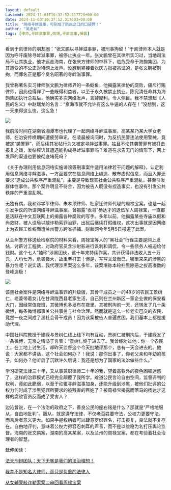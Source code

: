```yaml
---
layout: default
Lastmod: 2024-11-03T10:37:52.317728+00:00
date: 2024-11-03T10:37:52.317603+00:00
title: "网络寻衅滋事，可别成了防民之口的口袋罪！"
author: "吴老丝"
tags: [律师,寻衅滋事罪,微博,寻衅滋事,揭露]
---
```


看到于凯律师的朋友圈：“张文鹏以寻衅滋事罪，被刑事拘留！”于凯律师本人就是因为呼吁废除寻衅滋事罪，被停止执业一年。张文鹏曾在其律所实习过，当地司法局不让其执业，他才远走海南，在张庆方律师的举荐下，临危受命于海韵集团，为其遭受的不公正对待网上发声。没想到紧接着张庆方拟被吊证的，是张文鹏被刑拘，而罪名正是那个臭名昭著的寻衅滋事罪。

我曾称著名实习律师张文鹏为律师界的一条鲶鱼，他揭露某律协的腐败，痛斥行贿律师，因此也得罪了一些既得利益者，以至于永久被禁止执业。陈宪清任命其为海韵集团执行总裁后，他确实多次网络发声，言辞犀利，令人侧目。我不禁想起《人民的名义》中赵瑞龙的名言：“京海市就不允许有这么牛逼的人存在！”没想到，这一天来得这么快，这么急！

![](https://images.weserv.nl/?url=https%3A//mmbiz.qpic.cn/mmbiz_jpg/zhmQaZM2OCDGqwIrox7hlQcsicRehZwTluXj4zVucE1keIuib1gSQ1aiaeYMaf9znG2vKsIkpn9ibflaKpopjAkkHg/640%3Fwx_fmt%3Djpeg%26from%3Dappmsg)

我前段时间在湖南省湘潭市也代理了一起网络寻衅滋事案，高某某乃某大学女老师，在治安传唤期间遭疲劳审讯，在凌晨被询问时，为反抗民警违法使用警械，竟被定“袭警罪”，而后续其发帖行为又被定寻衅滋事罪。姑且不论其袭警罪有被打击报复之嫌，发帖控诉其遭遇能构成寻衅滋事罪吗？难道在求告无门的情形下，网上发声的渠道也要被彻底堵死吗？

《关于办理利用信息网络实施诽谤等刑事案件适用法律若干问题的解释》，认定利用信息网络寻衅滋事，一方面要求在信息网络上编造、散布虚假信息，而且入罪还要求“造成公共秩序严重混乱”，主要是导致现实社会公共秩序严重混乱，甚至引发群体性事件。那个案件明显不符合，因为被告人既没有捏造事实，也没有引发公共秩序的严重混乱啊。

无独有偶，我和邓学平律师、朱孝顶律师、杜家迁律师代理的周禄宝案，也是一起引发争议的所谓网络寻衅滋事案。曾揭露“表哥”杨达才的退伍军人周禄宝，一直都是活跃在中文互联网上的揭露各种腐败的写手。多年以前，他揭露某些寺庙以假和尚敛财，被人设局以敲诈勒索罪治罪，出狱后继续打假维权，这次出事就是因网络上为农民工维权而遭兰州警方跨省抓捕。财新网今年5月5日报道了此案。

从兰州警方移送给检察院的材料来看，周禄宝等人的“黑社会”行径主要是网上发帖，讨薪讨工程款，对政府官员含沙射影进行讽刺和调侃，令一些债务人被迫给付钱财。这个七人“袖珍”涉黑团伙，这十年来持续作案，共计获得非法收入五十万元，人均七万，危害极大，故重拳打击！但是，写写文章而已，哪里来来的涉黑的暴力性呢？说实话，我代理涉黑案这么多年，该案堪称本轮扫黑除恶之拔高凑数的登峰造极！

![](https://images.weserv.nl/?url=https%3A//mmbiz.qpic.cn/mmbiz_png/zhmQaZM2OCDGqwIrox7hlQcsicRehZwTlSgiaK8ic68j5BMar58uMB9g72z75tR0G0naPPEwIhOJQkcNw9p1ekjHA/640%3Fwx_fmt%3Dpng%26from%3Dappmsg)

该黑社会案件是网络寻衅滋事罪的升级版，其骨干成员之一的48岁的农民工景树仁，老婆带着女儿在甘肃陇西县老家生活，自己则在兰州新区一家企业做的保安看大门，因经常值夜班，其微博也多发布在夜里。其被刑拘前一天，还转发了几十条微博，每条微博都事关公共事务与社会治理。然而就是这么一位老实巴交的农民，竟然一夜之间成了黑社会骨干成员！因为该案被告人普遍贫困，我们基本上都是援助代理。

中国社科院教授于建嵘与景树仁线上线下均有互动，景树仁被刑拘后，于建嵘发了⼀条微博，无奈之情溢于言表：“景树仁终于进去了。我曾经劝过他：你⼀个农民工，在工地上讨生活，却昨天监督这个今天批地评那个，总有一天会进去的。他说：大家都不讲话，这个社会如何办？！我说：那你出事了，你老父亲和年幼的孩子，如何办？他听后了沉默许久后说：我还是想为了国家的法治做些什么。”

学习研究法律三十年，又从事兼职律师二十年的我，望着高铁外的夜色困顿迷惑了，这样的治罪模式已经完全颠覆了我所学。难道公民言论自由空间，监督评判的权利，竟如此脆弱，以至于动辄寻衅滋事加身，还能升级到涉黑，被他们批评的公权力何时成了涉黑犯罪所要求的被残害的百姓了？被周禄宝揭露而落马的杨达才这样的腐败官员反而成了受害人？

边沁曾说，在一个法治的政府之下，善良公民的座右铭是什么？那就是“严格地服从，自由地批判”。服从，就是遵守法律，不仅老百姓要守法，公权力更要守法，而且后者意义更大。如果手握权柄者可以肆意罗织罪名，打击报复，良法就不复存在。自由地评判，意味着公权力得容忍刺耳的声音，而不是以维稳为名打压舆论监督。海南的张文鹏案，湖南的高某某案，以及兰州的周禄宝案，都在考验着社会治理者的智慧。

延伸阅读：

[法天刑辩团队：天下无冤是我们的法治理想！](http://mp.weixin.qq.com/s?__biz=MjM5NjI1ODEyMA==&mid=2650929610&idx=2&sn=35858241ebedacc66ff9127e0b839d4e&chksm=bd1951ed8a6ed8fbba1579dd550616933e9bdfbf0df37d51d9ee3663b967595ab46f746d834d&scene=21#wechat_redirect)  

[我并不是知名大律师，而只是负重的法律人](http://mp.weixin.qq.com/s?__biz=MjM5NjI1ODEyMA==&mid=2650903537&idx=1&sn=c1c6d3146cc869e068c760b7991f16fe&chksm=bd193bd68a6eb2c0467e15ae588877ee20819e647ca6728dcb96fd229ab4d1d70f62e96751ed&scene=21#wechat_redirect)  

[从女辅警敲诈勒索案二审回看周禄宝案](http://mp.weixin.qq.com/s?__biz=MjM5NjI1ODEyMA==&mid=2650920335&idx=1&sn=555c86d70470604378985ce7d2eb5c19&chksm=bd197da88a6ef4be864d3c02f9750784504053e5973fac14b445462465c5142367fba3646486&scene=21#wechat_redirect)


